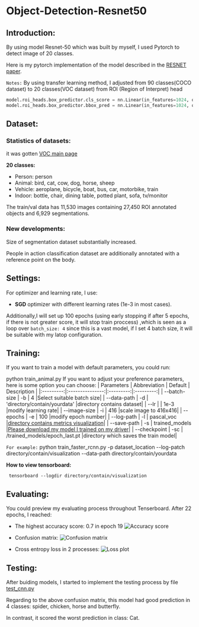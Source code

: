 # Object-Detection-Resnet50

## Introduction:
By using model Resnet-50 which was built by myself, I used Pytorch to detect image of 20 classes.

Here is my pytorch implementation of the model described in the [RESNET paper](https://arxiv.org/abs/1512.03385). 

`Notes:` By using transfer learning method, I adjusted from 90 classes(COCO dataset) to 20 classes(VOC dataset) from ROI (Region of Interpret) head

``` python
model.roi_heads.box_predictor.cls_score = nn.Linear(in_features=1024, out_features=20 + 1, bias=True)
model.roi_heads.box_predictor.bbox_pred = nn.Linear(in_features=1024, out_features=4 * (20 + 1), bias=True)
```

## Dataset:
### Statistics of datasets: 

it was gotten [VOC main page](http://host.robots.ox.ac.uk/pascal/VOC/voc2012/index.html#devkit) 

**20 classes:**
- Person: person
- Animal: bird, cat, cow, dog, horse, sheep
- Vehicle: aeroplane, bicycle, boat, bus, car, motorbike, train
- Indoor: bottle, chair, dining table, potted plant, sofa, tv/monitor

The train/val data has 11,530 images containing 27,450 ROI annotated objects and 6,929 segmentations.

### New developments:
Size of segmentation dataset substantially increased.

People in action classification dataset are additionally annotated with a reference point on the body.

## Settings:
For optimizer and learning rate, I use:
- **SGD** optimizer with different learning rates (1e-3 in most cases).

Additionally,I will set up 100 epochs (using early stopping if after 5 epochs, if there is not greater score, it will stop train proccess) ,which is seen as a loop over `batch_size: 4` since this is a vast model, if I set 4 batch size, it will be suitable with my latop configuration. 

## Training:

If you want to train a model with default parameters, you could run:

python train_animal.py 
If you want to adjust your preference parameters, here is some option you can choose:
| Parameters | Abbreviation | Default | Description |
|:---------:|:---------------:|:---------:|:---------:|
|    --batch-size |    -b  |    4                                   |Select suitable batch size|
|    --data-path  |    -d  |    'directory/contain/yourdata'        |directory contains dataset|
|    --lr         |        |    1e-3                                |modify learning rate|
|    --image-size |   -i  |    416                                  |scale image to 416x416|
|    --epochs     |    -e  |    100                                 |modify epoch number|
|    --log-path   |    -l  |    pascal_voc                          |[directory contains metrics visualization](https://pytorch.org/tutorials/intermediate/tensorboard_tutorial.html)|
|    --save-path  |    -s  |    trained_models                      |[Please download my model I trained on my driver](https://drive.google.com/file/d/1GTAnXmVJMaoGO6Kj0Pjf2ZEIKmKy1WWp/view?usp=sharing)|
|    --checkpoint |   -sc  |    /trained_models/epoch_last.pt   |directory which saves the train model|


`For example:` python train_faster_rcnn.py -p dataset_location --log-patch directory/contain/visualization --data-path directory/contain/yourdata
 
 **How to view tensorboard:** 
```
 tensorboard --logdir directory/contain/visualization
```
## Evaluating:

You could preview my evaluating process throughout Tenserboard. After 22 epochs, I reached:
- The highest accuracy score: 0.7 in epoch 19
  ![Accuracy score](./demo/run-epoch.png "Accuracy score")

- Confusion matrix:
 ![Confusion matrix](./demo/confusion-matrix.png "Confusion matrix")

- Cross entropy loss in 2 processes:
 ![Loss plot](./demo/plot-loss.png "Loss plot")

## Testing:

After buiding models, I started to implement the testing process by  file [test_cnn.py](.code/test_cnn.py)

Regarding to the above confusion matrix, this model had good prediction in 4 classes: spider, chicken, horse and butterfly.

In contrast, it scored the worst prediction in class: Cat. 
